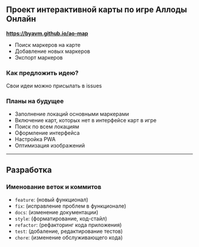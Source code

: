 ## Проект интерактивной карты по игре Аллоды Онлайн

**https://byavm.github.io/ao-map**

- Поиск маркеров на карте
- Добавление новых маркеров
- Экспорт маркеров

### Как предложить идею?

Свои идеи можно присылать в issues

### Планы на будущее

- Заполнение локаций основными маркерами
- Включение карт, которых нет в интерфейсе карт в игре
- Поиск по всем локациям
- Оформление интерфейса
- Настройка PWA
- Оптимизация изображений

---

## Разработка

### Именование веток и коммитов

  - `feature`: (новый функционал)
  - `fix`: (исправление проблем в функционале)
  - `docs`: (изменение документации)
  - `style`: (форматирование, код-стайл)
  - `refactor`: (рефакторинг кода приложения)
  - `test`: (добаление, редактирование тестов)
  - `chore`: (изменение обслуживающего кода)
